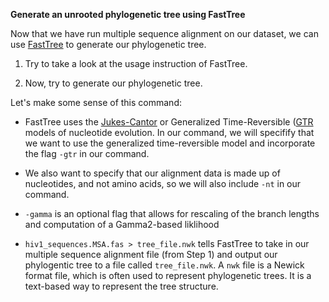 <script>
import Link from "$components/Link.svelte";
import Execute from "$components/Execute.svelte";
</script>

**Generate an unrooted phylogenetic tree using FastTree**

Now that we have run multiple sequence alignment on our dataset, we can use [FastTree](https://morgannprice.github.io/fasttree/) to generate our phylogenetic tree.

1. Try <Execute command="FastTree" inline /> to
take a look at the usage instruction of FastTree.

2. Now, try <Execute command="FastTree -gtr -nt -gamma hiv1_sequences.MSA.fas > tree_file.nwk
" inline /> to generate our phylogenetic tree.

Let's make some sense of this command:

- FastTree uses the [Jukes-Cantor](https://en.wikipedia.org/wiki/Models_of_DNA_evolution#JC69_model_(Jukes_and_Cantor_1969)) or Generalized Time-Reversible ([GTR](https://en.wikipedia.org/wiki/Substitution_model#Generalised_time_reversible) models of nucleotide evolution. In our command, we will specifify that we want to use the generalized time-reversible model and incorporate the flag `-gtr` in our command. 

- We also want to specify that our alignment data is made up of nucleotides, and not amino acids, so we will also include `-nt` in our command.

- `-gamma` is an optional flag that allows for rescaling of the branch lengths and computation of a Gamma2-based liklihood

- `hiv1_sequences.MSA.fas > tree_file.nwk` tells FastTree to take in our multiple sequence alignment file (from Step 1) and output our phylogentic tree to a file called `tree_file.nwk`. A `nwk` file is a Newick format file, which is often used to represent phylogenetic trees. It is a text-based way to represent the tree structure.

